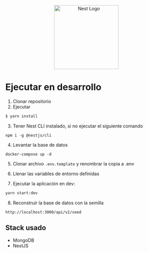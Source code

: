 <p align="center">
  <a href="http://nestjs.com/" target="blank"><img src="https://nestjs.com/img/logo-small.svg" width="200" alt="Nest Logo" /></a>
</p>

# Ejecutar en desarrollo

1. Clonar repositorio
2. Ejecutar 

```bash
$ yarn install
```
3. Tener Nest CLI instalado, si no ejecutar el siguiente comando

```
npm i -g @nestjs/cli
```
4. Levantar la base de datos
```
docker-compose up -d
```
5. Clonar archivo ```.env.template``` y renombrar la copia a .env

6. Llenar las variables de entorno definidas

7. Ejecutar la aplicación en dev:
```bash
yarn start:dev
```

8. Reconstruir la base de datos con la semilla
````
http://localhost:3000/api/v2/seed
````


## Stack usado
* MongoDB
* NestJS

